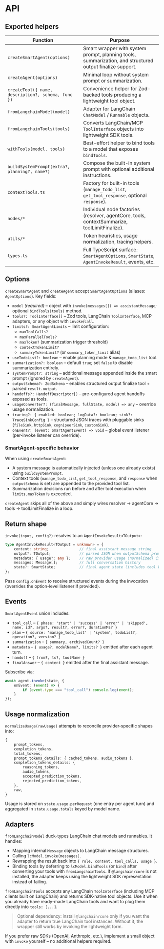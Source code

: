 
# API

## Exported helpers

| Function | Purpose |
|----------|---------|
| `createSmartAgent(options)` | Smart wrapper with system prompt, planning tools, summarization, and structured output finalize support. |
| `createAgent(options)` | Minimal loop without system prompt or summarization. |
| `createTool({ name, description?, schema, func })` | Convenience helper for Zod-backed tools producing a lightweight tool object. |
| `fromLangchainModel(model)` | Adapter for LangChain `ChatModel` / `Runnable` objects. |
| `fromLangchainTools(tools)` | Converts LangChain/MCP `ToolInterface` objects into lightweight SDK tools. |
| `withTools(model, tools)` | Best-effort helper to bind tools to a model that exposes `bindTools`. |
| `buildSystemPrompt(extra?, planning?, name?)` | Compose the built-in system prompt with optional additional instructions. |
| `contextTools.ts` | Factory for built-in tools (`manage_todo_list`, `get_tool_response`, optional `response`). |
| `nodes/*` | Individual node factories (resolver, agentCore, tools, contextSummarize, toolLimitFinalize). |
| `utils/*` | Token heuristics, usage normalization, tracing helpers. |
| `types.ts` | Full TypeScript surface: `SmartAgentOptions`, `SmartState`, `AgentInvokeResult`, events, etc. |

## Options

`createSmartAgent` and `createAgent` accept `SmartAgentOptions` (aliases: `AgentOptions`). Key fields:

- `model` *(required)* – object with `invoke(messages[]) => assistantMessage`; optional `bindTools(tools)` method.
- `tools?: ToolInterface[]` – Zod tools, LangChain `ToolInterface`, MCP adapters, or any object with `invoke`/`call`.
- `limits?: SmartAgentLimits` – limit configuration:
	- `maxToolCalls?`
	- `maxParallelTools?`
	- `maxToken?` (summarization trigger threshold)
	- `contextTokenLimit?`
	- `summaryTokenLimit?` (or `summary_token_limit` alias)
- `useTodoList?: boolean` – enable planning mode & `manage_todo_list` tool.
- `summarization?: boolean` – default `true`; set `false` to disable summarization entirely.
- `systemPrompt?: string` – additional message appended inside the smart prompt (ignored by `createAgent`).
- `outputSchema?: ZodSchema` – enables structured output finalize tool + parsed `result.output`.
- `handoffs?: HandoffDescriptor[]` – pre-configured agent handoffs exposed as tools.
- `usageConverter?: (finalMessage, fullState, model) => any` – override usage normalization.
- `tracing?: { enabled: boolean; logData?: boolean; sink?: TraceSinkConfig }` – structured JSON traces with pluggable sinks (`fileSink`, `httpSink`, `cognipeerSink`, `customSink`).
- `onEvent?: (event: SmartAgentEvent) => void` – global event listener (per-invoke listener can override).

### SmartAgent-specific behavior

When using `createSmartAgent`:

- A system message is automatically injected (unless one already exists) using `buildSystemPrompt`.
- Context tools (`manage_todo_list`, `get_tool_response`, and `response` when `outputSchema` is set) are appended to the provided tool list.
- Summarization decisions run before and after tool execution when `limits.maxToken` is exceeded.

`createAgent` skips all of the above and simply wires resolver → agentCore → tools → toolLimitFinalize in a loop.

## Return shape

`invoke(input, config?)` resolves to an `AgentInvokeResult<TOutput>`:

```ts
type AgentInvokeResult<TOutput = unknown> = {
	content: string;              // final assistant message string
	output?: TOutput;             // parsed JSON when outputSchema provided
	metadata: { usage?: any };    // raw provider usage (normalized) if available
	messages: Message[];          // full conversation history
	state?: SmartState;           // final agent state (includes tool history, summaries, usage, etc.)
};
```

Pass `config.onEvent` to receive structured events during the invocation (overrides the option-level listener if provided).

## Events

`SmartAgentEvent` union includes:

- `tool_call` – `{ phase: 'start' | 'success' | 'error' | 'skipped', name, id?, args?, result?, error?, durationMs? }`
- `plan` – `{ source: 'manage_todo_list' | 'system', todoList?, operation?, version? }`
- `summarization` – `{ summary, archivedCount? }`
- `metadata` – `{ usage?, modelName?, limits? }` emitted after each agent turn.
- `handoff` – `{ from?, to?, toolName }`
- `finalAnswer` – `{ content }` emitted after the final assistant message.

Subscribe via:

```ts
await agent.invoke(state, {
	onEvent: (event) => {
		if (event.type === "tool_call") console.log(event);
	}
});
```

## Usage normalization

`normalizeUsage(rawUsage)` attempts to reconcile provider-specific shapes into:

```ts
{
	prompt_tokens,
	completion_tokens,
	total_tokens,
	prompt_tokens_details: { cached_tokens, audio_tokens },
	completion_tokens_details: {
		reasoning_tokens,
		audio_tokens,
		accepted_prediction_tokens,
		rejected_prediction_tokens,
	},
	raw,
}
```

Usage is stored on `state.usage.perRequest` (one entry per agent turn) and aggregated in `state.usage.totals` keyed by model name.

## Adapters

`fromLangchainModel` duck-types LangChain chat models and runnables. It handles:

- Mapping internal `Message` objects to LangChain message structures.
- Calling `lcModel.invoke(messages)`.
- Rewrapping the result back into `{ role, content, tool_calls, usage }`.
- Binding tools by deferring to `lcModel.bindTools` (or `bind`) after converting your tools with `fromLangchainTools`. If `@langchain/core` is not installed, the adapter keeps using the lightweight SDK representation instead of failing.

`fromLangchainTools` accepts any LangChain `ToolInterface` (including MCP clients built on LangChain) and returns SDK-native tool objects. Use it when you already have ready-made LangChain tools and want to plug them directly into `tools: [...]`.

> Optional dependency: install `@langchain/core` only if you want the adapter to return true LangChain tool instances. Without it, the wrapper still works by invoking the lightweight form.

If you prefer raw SDKs (OpenAI, Anthropic, etc.), implement a small object with `invoke` yourself – no additional helpers required.
